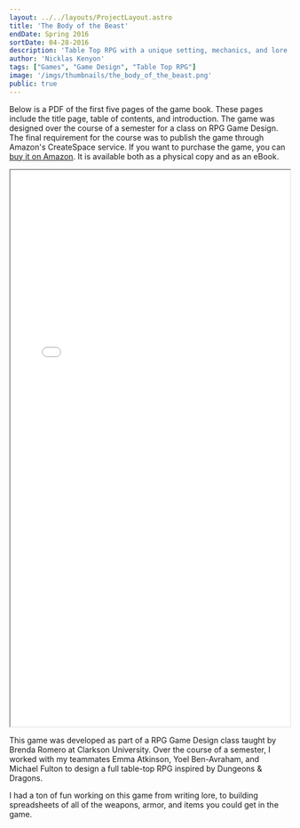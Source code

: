 ```yaml
---
layout: ../../layouts/ProjectLayout.astro
title: 'The Body of the Beast'
endDate: Spring 2016
sortDate: 04-28-2016
description: 'Table Top RPG with a unique setting, mechanics, and lore'
author: 'Nicklas Kenyon'
tags: ["Games", "Game Design", "Table Top RPG"]
image: '/imgs/thumbnails/the_body_of_the_beast.png'
public: true
---
```


Below is a PDF of the first five pages of the game book. These pages include the title page, table of contents, and introduction. The game was designed over the course of a semester for a class on RPG Game Design. The final requirement for the course was to publish the game through Amazon's CreateSpace service. If you want to purchase the game, you can <a href="https://www.amazon.com/Body-Beast-Game-Internal-Conflict-ebook/dp/B01EYRHFCU/ref=sr_1_1?ie=UTF8&qid=1478124477&sr=8-1&keywords=the+body+of+the+beast+a+game+of+internal+conflict">buy it on Amazon</a>. It is available both as a physical copy and as an eBook.

<iframe width="100%" height="1000px" src="/downloads/TheBodyoftheBeast-PUBLIC.pdf"></iframe>

This game was developed as part of a RPG Game Design class taught by Brenda Romero at Clarkson University. Over the course of a semester, I worked with my teammates Emma Atkinson, Yoel Ben-Avraham, and Michael Fulton to design a full table-top RPG inspired by Dungeons & Dragons.

I had a ton of fun working on this game from writing lore, to building spreadsheets of all of the weapons, armor, and items you could get in the game.